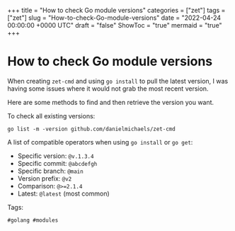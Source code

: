 +++
title = "How to check Go module versions"
categories = ["zet"]
tags = ["zet"]
slug = "How-to-check-Go-module-versions"
date = "2022-04-24 00:00:00 +0000 UTC"
draft = "false"
ShowToc = "true"
mermaid = "true"
+++

# How to check Go module versions

When creating `zet-cmd` and using `go install` to pull the latest version,
I was having some issues where it would not grab the most recent version.

Here are some methods to find and then retrieve the version you want.

To check all existing versions:

`go list -m -version github.com/danielmichaels/zet-cmd`

A list of compatible operators when using `go install` or `go get`:

- Specific version: `@v.1.3.4`
- Specific commit: `@abcdefgh`
- Specific branch: `@main`
- Version prefix: `@v2`
- Comparison: `@>=2.1.4`
- Latest: `@latest` (most common)

Tags:

    #golang #modules


